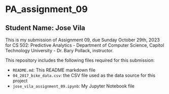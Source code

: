 # PA_assignment_09

## Student Name: Jose Vila

This is my submission of Assignment 09, due Sunday October 29th, 2023 for CS 502: Predictive Analytics - 
Department of Computer Science, Capitol Technology University - Dr. Bary Pollack, instructor.

This repository includes the following files required for this submission:
* `README.md`: This README markdown file
* `04_2017_bike_data.csv`: the CSV file used as the data source for this project
* `jose_vila_assignment_09.ipynb`: My Jupyter Notebook file
